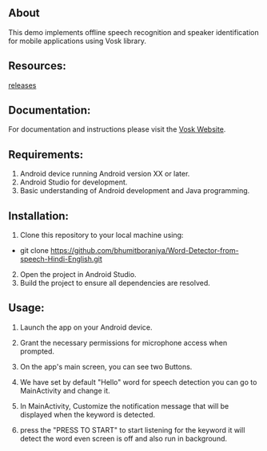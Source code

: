 ## About
This demo implements offline speech recognition and speaker identification for mobile applications using Vosk library.


## Resources: 
[releases](https://github.com/alphacep/vosk-android-demo/releases)

## Documentation:
For documentation and instructions please visit the [Vosk Website](https://alphacephei.com/vosk/android).

## Requirements:
1. Android device running Android version XX or later.
2. Android Studio for development.
3. Basic understanding of Android development and Java programming.

## Installation:
1. Clone this repository to your local machine using:
-  git clone https://github.com/bhumitboraniya/Word-Detector-from-speech-Hindi-English.git
2. Open the project in Android Studio.
3. Build the project to ensure all dependencies are resolved.


## Usage:

1. Launch the app on your Android device.

2. Grant the necessary permissions for microphone access when prompted.

3. On the app's main screen, you can see two Buttons.

4. We have set by default "Hello" word for speech detection you can go to MainActivity and change it.
   
5. In MainActivity, Customize the notification message  that will be displayed when the keyword is detected.

6. press the "PRESS TO START" to start listening for the keyword it will detect the word even screen is off and also run in background.


